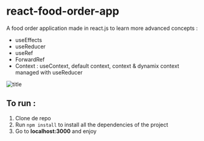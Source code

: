 # react-food-order-app

A food order application made in react.js to learn more advanced concepts : 
- useEffects
- useReducer
- useRef
- ForwardRef
- Context : useContext, default context, context & dynamix context managed with useReducer

![title](./demo-img.png)

## To run :

1. Clone de repo
2. Run `npm install` to install all the dependencies of the project
3. Go to **localhost:3000** and enjoy
